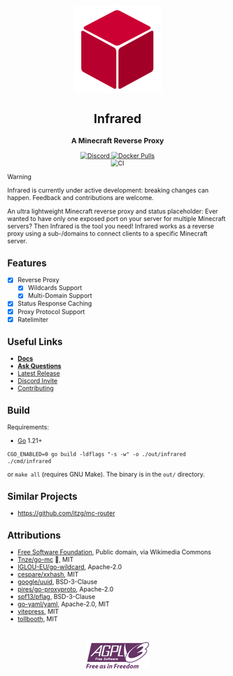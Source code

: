 <p align="center">
  <img width="200" height="auto" src="docs/public/img/logo.svg">
</p>
<h1 align="center"><b>Infrared</b></h1>
<h3 align="center"><b>A Minecraft Reverse Proxy</b></h3>

<p align="center">
  <a href="https://discord.gg/r98YPRsZAx">
  <img alt="Discord" src="https://img.shields.io/discord/800456341088370698?label=discord&logo=discord" />
  </a>
  <a href="https://hub.docker.com/r/haveachin/infrared">
  <img alt="Docker Pulls" src="https://img.shields.io/docker/pulls/haveachin/infrared?logo=docker" />
  </a>
  <br />
  <img alt="CI" src="https://github.com/haveachin/infrared/actions/workflows/ci.yml/badge.svg" />
</p>

> [!WARNING] 
> Infrared is currently under active development: breaking changes can happen.
> Feedback and contributions are welcome.

An ultra lightweight Minecraft reverse proxy and status placeholder:
Ever wanted to have only one exposed port on your server for multiple Minecraft servers?
Then Infrared is the tool you need!
Infrared works as a reverse proxy using a sub-/domains to connect clients to a specific Minecraft server.

## Features

- [X] Reverse Proxy
  - [X] Wildcards Support
  - [X] Multi-Domain Support
- [X] Status Response Caching
- [X] Proxy Protocol Support
- [X] Ratelimiter

## Useful Links

- **[Docs](https://infrared.dev)**
- **[Ask Questions](https://github.com/haveachin/infrared/discussions)**
- [Latest Release](https://github.com/haveachin/infrared/releases/latest)
- [Discord Invite](https://discord.gg/r98YPRsZAx)
- [Contributing](CONTRIBUTING.md)

## Build

Requirements:
- [Go](https://go.dev/) 1.21+

```
CGO_ENABLED=0 go build -ldflags "-s -w" -o ./out/infrared ./cmd/infrared
```
or `make all` (requires GNU Make). The binary is in the `out/` directory.

## Similar Projects

* https://github.com/itzg/mc-router

## Attributions

- [Free Software Foundation](https://commons.wikimedia.org/wiki/File:AGPLv3_Logo.svg), Public domain, via Wikimedia Commons
- [Tnze/go-mc](https://github.com/Tnze/go-mc) 🚀, MIT
- [IGLOU-EU/go-wildcard](https://github.com/IGLOU-EU/go-wildcard), Apache-2.0
- [cespare/xxhash](https://github.com/cespare/xxhash), MIT
- [google/uuid](https://github.com/google/uuid), BSD-3-Clause
- [pires/go-proxyproto](https://github.com/pires/go-proxyproto), Apache-2.0
- [spf13/pflag](https://github.com/spf13/pflag), BSD-3-Clause
- [go-yaml/yaml](https://github.com/go-yaml/yaml), Apache-2.0, MIT
- [vitepress](https://github.com/vuejs/vitepress), MIT
- [tollbooth](https://github.com/didip/tollbooth), MIT

<br />
<p align="center">
  <img height="60" src="docs/public/img/agplv3_logo.svg"/>
</p>

